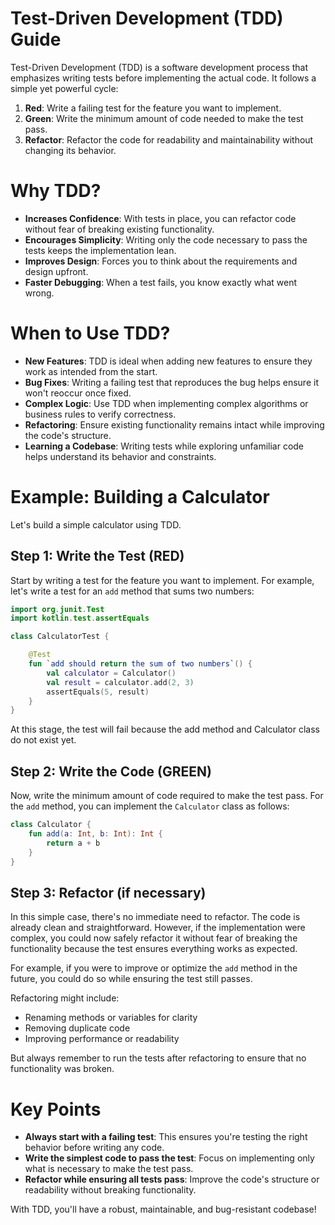 # Test-Driven Development (TDD) Guide

Test-Driven Development (TDD) is a software development process that emphasizes writing tests before implementing the
actual code.
It follows a simple yet powerful cycle:

1. **Red**: Write a failing test for the feature you want to implement.
2. **Green**: Write the minimum amount of code needed to make the test pass.
3. **Refactor**: Refactor the code for readability and maintainability without changing its behavior.

# Why TDD?

- **Increases Confidence**: With tests in place, you can refactor code without fear of breaking existing functionality.
- **Encourages Simplicity**: Writing only the code necessary to pass the tests keeps the implementation lean.
- **Improves Design**: Forces you to think about the requirements and design upfront.
- **Faster Debugging**: When a test fails, you know exactly what went wrong.

# When to Use TDD?

- **New Features**: TDD is ideal when adding new features to ensure they work as intended from the start.
- **Bug Fixes**: Writing a failing test that reproduces the bug helps ensure it won't reoccur once fixed.
- **Complex Logic**: Use TDD when implementing complex algorithms or business rules to verify correctness.
- **Refactoring**: Ensure existing functionality remains intact while improving the code's structure.
- **Learning a Codebase**: Writing tests while exploring unfamiliar code helps understand its behavior and constraints.

# Example: Building a Calculator

Let's build a simple calculator using TDD.

## Step 1: Write the Test (RED)

Start by writing a test for the feature you want to implement. For example, let's write a test for an `add` method that
sums two numbers:

```kotlin
import org.junit.Test
import kotlin.test.assertEquals

class CalculatorTest {

    @Test
    fun `add should return the sum of two numbers`() {
        val calculator = Calculator()
        val result = calculator.add(2, 3)
        assertEquals(5, result)
    }
}
```

At this stage, the test will fail because the add method and Calculator class do not exist yet.

## Step 2: Write the Code (GREEN)

Now, write the minimum amount of code required to make the test pass. For the `add` method, you can implement the
`Calculator` class as follows:

```kotlin
class Calculator {
    fun add(a: Int, b: Int): Int {
        return a + b
    }
}
```

## Step 3: Refactor (if necessary)

In this simple case, there's no immediate need to refactor. The code is already clean and straightforward.
However, if the implementation were complex, you could now safely refactor it without fear of breaking the functionality
because the test ensures everything works as expected.

For example, if you were to improve or optimize the `add` method in the future, you could do so while ensuring the test
still passes.

Refactoring might include:

- Renaming methods or variables for clarity
- Removing duplicate code
- Improving performance or readability

But always remember to run the tests after refactoring to ensure that no functionality was broken.

# Key Points

- **Always start with a failing test**: This ensures you're testing the right behavior before writing any code.
- **Write the simplest code to pass the test**: Focus on implementing only what is necessary to make the test pass.
- **Refactor while ensuring all tests pass**: Improve the code's structure or readability without breaking
  functionality.

With TDD, you'll have a robust, maintainable, and bug-resistant codebase!
